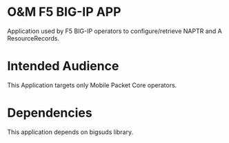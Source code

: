 # O&M F5 BIG-IP APP
Application used by F5 BIG-IP operators to configure/retrieve NAPTR and A ResourceRecords. 

# Intended Audience
This Application targets only Mobile Packet Core operators.

# Dependencies
This application depends on bigsuds library.


